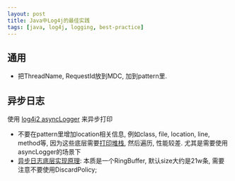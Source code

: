 ```yaml
---
layout: post
title: Java中Log4j的最佳实践
tags: [java, log4j, logging, best-practice]
---
```


## 通用
- 把ThreadName, RequestId放到MDC, 加到pattern里.

## 异步日志
使用 [log4j2 asyncLogger](https://logging.apache.org/log4j/2.x/manual/async.html#Location) 来异步打印
- 不要在pattern里增加location相关信息, 例如class, file, location, line, method等, 因为这些底层需要[打印堆栈](https://logging.apache.org/log4j/2.x/manual/async.html#Location), 然后遍历, 性能较差. 尤其是需要使用asyncLogger的场景下
- [异步日志底层实现原理](https://issues.apache.org/jira/browse/LOG4J2-2031): 本质是一个RingBuffer, 默认size大约是21w条, 需要注意不要使用DiscardPolicy;  
